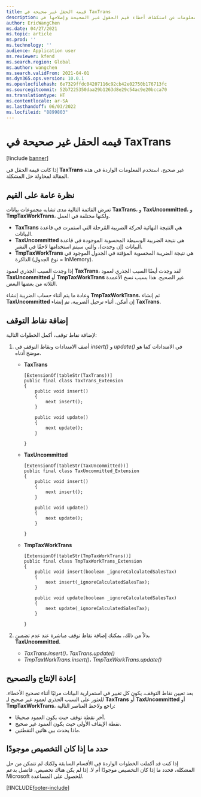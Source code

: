 ```yaml
---
title: قيمه الحقل غير صحيحة في TaxTrans
description: توفر هذه المقالة معلومات عن استكشاف أخطاء قيم الحقول غير الصحيحة وإصلاحها في TaxTrans.
author: EricWangChen
ms.date: 04/27/2021
ms.topic: article
ms.prod: ''
ms.technology: ''
audience: Application user
ms.reviewer: kfend
ms.search.region: Global
ms.author: wangchen
ms.search.validFrom: 2021-04-01
ms.dyn365.ops.version: 10.0.1
ms.openlocfilehash: 6e7329ffdc04207116c92cb42e02750b176713fc
ms.sourcegitcommit: 52b7225350daa29b1263d8e29c54ac9e20bcca70
ms.translationtype: HT
ms.contentlocale: ar-SA
ms.lasthandoff: 06/03/2022
ms.locfileid: "8899803"
---
```

# <a name="incorrect-field-value-in-taxtrans"></a>قيمه الحقل غير صحيحة في TaxTrans

[!include [banner](../includes/banner.md)]

إذا كانت قيمة الحقل في **TaxTrans** غير صحيح، استخدم المعلومات الواردة في هذه المقالة لمحاولة حل المشكلة.

## <a name="overview-of-values"></a>نظرة عامة على القيم
تعرض القائمة التالية مدى تشابه مجموعات بيانات **TaxTrans**، و **TaxUncommitted**، و **TmpTaxWorkTrans**، ولكنها مختلفة في العمل.

  - **TaxTrans** هي النتيجة النهائية لحركة الضريبة المُرحلة التي استمرت في قاعدة البيانات.
  - **TaxUncommitted** هي نتيجة الضريبة الوسيطة المحسوبة الموجودة في قاعدة البيانات (إن وجدت)، والتي سيتم استخدامها لاحقًا في النشر.
  - **TmpTaxWorkTrans** هي نتيجة الضريبة المحسوبة المؤقتة في الجدول الموجود في الذاكرة (نوع الجدول = InMemory).

إذا وجدت السبب الجذري لعمود **TaxTrans**، لقد وجدت أيضًا السبب الجذري لعمود **TaxUncommitted** أو **TmpTaxWorkTrans** غير الصحيح. هذا بسبب نسخ الأعمدة الثلاثة من بعضها البعض.

وعادة ما يتم أثناء حساب الضريبة إنشاء **TmpTaxWorkTrans**، ثم إنشاء **TaxUncommitted** إن أمكن. أثناء ترحيل الضريبة، تم إنشاء **TaxTrans**.


## <a name="add-breakpoints"></a>إضافة نقاط التوقف
لإضافة نقاط توقف، أكمل الخطوات التالية: 

1. أضف الامتدادات ونقاط التوقف في *insert()* و *update()* في الامتدادات كما هو موضح أدناه.

     - **TaxTrans**

        ```x++
        [ExtensionOf(tableStr(TaxTrans))]
        public final class TaxTrans_Extension
        {
            public void insert()
            {
                next insert();
            }
        
            public void update()
            {
                next update();
            }
        
        }
        ```

     - **TaxUncommitted**

        ```x++
        [ExtensionOf(tableStr(TaxUncommitted))]
        public final class TaxUncommitted_Extension
        {
            public void insert()
            {
                next insert();
            }
        
            public void update()
            {
                next update();
            }
        
        }
        ```

     - **TmpTaxWorkTrans**

        ```x++
        [ExtensionOf(tableStr(TmpTaxWorkTrans))]
        public final class TmpTaxWorkTrans_Extension
        {
            public void insert(boolean _ignoreCalculatedSalesTax)
            {
                next insert(_ignoreCalculatedSalesTax);
            }
        
            public void update(boolean _ignoreCalculatedSalesTax)
            {
                next update(_ignoreCalculatedSalesTax);
            }
        
        }
        
        ```

2. بدلاً من ذلك، يمكنك إضافة نقاط توقف مباشرة عند عدم تضمين **TaxUncommitted**.

     - *TaxTrans.insert()*، *TaxTrans.update()*
     - *TmpTaxWorkTrans.insert()*، *TmpTaxWorkTrans.update()*

## <a name="reproduce-and-debug"></a>إعادة الإنتاج والتصحيح

بعد تعيين نقاط التوقف، يكون كل تغيير في استمرارية البيانات مرئيًا أثناء تصحيح الأخطاء. للعثور على السبب الجذري لعمود غير صحيح لـ **TaxTrans** أو **TaxUncommitted** أو **TmpTaxWorkTrans**، راجع ولاحظ العناصر التالية:

- آخر نقطة توقف حيث يكون العمود صحيحًا.
- نقطة الإيقاف الأولى حيث يكون العمود غير صحيح.
- ماذا يحدث بين هاتين النقطتين.

## <a name="determine-whether-customization-exists"></a>حدد ما إذا كان التخصيص موجودًا
إذا كنت قد أكملت الخطوات الواردة في الأقسام السابقة ولكنك لم تتمكن من حل المشكلة، فحدد ما إذا كان التخصيص موجودًا أم لا. إذا لم يكن هناك تخصيص، فاتصل بدعم Microsoft للحصول على المساعدة.

[!INCLUDE[footer-include](../../includes/footer-banner.md)]

